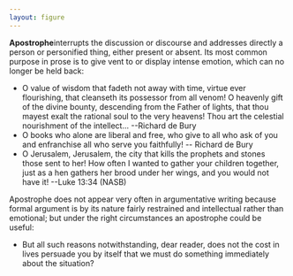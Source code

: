 ```yaml
---
layout: figure
---
```


**Apostrophe**interrupts the discussion or discourse and addresses directly a person or personified thing, either present or absent. Its most common purpose in prose is to give vent to or display intense emotion, which can no longer be held back:

 - O value of wisdom that fadeth not away with time, virtue ever flourishing, that cleanseth its possessor from all venom! O heavenly gift of the divine bounty, descending from the Father of lights, that thou mayest exalt the rational soul to the very heavens! Thou art the celestial nourishment of the intellect... --Richard de Bury
 - O books who alone are liberal and free, who give to all who ask of you and enfranchise all who serve you faithfully! -- Richard de Bury
 - O Jerusalem, Jerusalem, the city that kills the prophets and stones those sent to her! How often I wanted to gather your children together, just as a hen gathers her brood under her wings, and you would not have it! --Luke 13:34 (NASB)
 
Apostrophe does not appear very often in argumentative writing because formal argument is by its nature fairly restrained and intellectual rather than emotional; but under the right circumstances an apostrophe could be useful:

 - But all such reasons notwithstanding, dear reader, does not the cost in lives persuade you by itself that we must do something immediately about the situation?